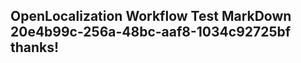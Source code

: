 <properties
ms.topic="hero-topic1"
ms.test1="hero-topic"
ms.test2="test"/>

## OpenLocalization Workflow Test MarkDown 20e4b99c-256a-48bc-aaf8-1034c92725bf thanks!
